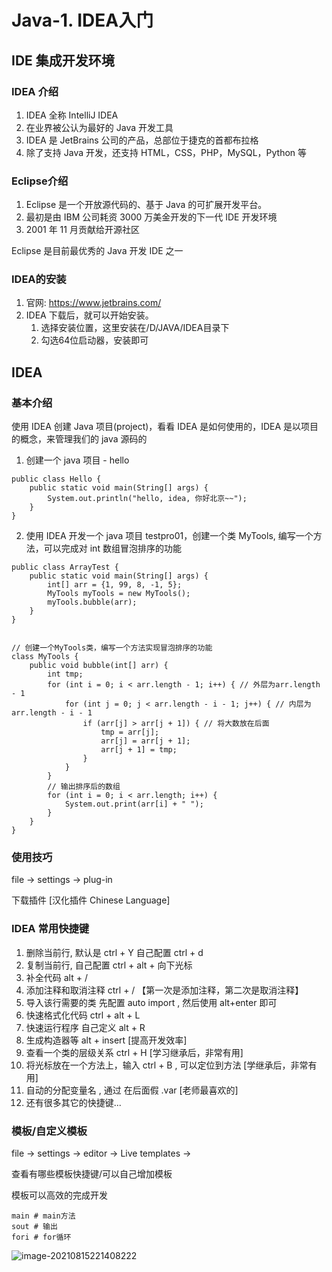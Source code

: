 # Java-1. IDEA入门

## IDE 集成开发环境

### IDEA 介绍

1.  IDEA 全称 IntelliJ IDEA
2.  在业界被公认为最好的 Java 开发工具
3.  IDEA 是 JetBrains 公司的产品，总部位于捷克的首都布拉格
4.  除了支持 Java 开发，还支持 HTML，CSS，PHP，MySQL，Python 等

### Eclipse介绍

1. Eclipse 是一个开放源代码的、基于 Java 的可扩展开发平台。
2. 最初是由 IBM 公司耗资 3000 万美金开发的下一代 IDE 开发环境
3. 2001 年 11 月贡献给开源社区

Eclipse 是目前最优秀的 Java 开发 IDE 之一

### IDEA的安装

1. 官网: https://www.jetbrains.com/
2. IDEA 下载后，就可以开始安装。
   1. 选择安装位置，这里安装在/D/JAVA/IDEA目录下
   2. 勾选64位启动器，安装即可

## IDEA

### 基本介绍

使用 IDEA 创建 Java 项目(project)，看看 IDEA 是如何使用的，IDEA 是以项目的概念，来管理我们的 java 源码的

1. 创建一个 java 项目 - hello

```
public class Hello {
	public static void main(String[] args) {
		System.out.println("hello, idea, 你好北京~~");
	}
}
```

2. 使用 IDEA 开发一个 java 项目 testpro01，创建一个类 MyTools, 编写一个方法，可以完成对 int 数组冒泡排序的功能

```
public class ArrayTest {
    public static void main(String[] args) {
        int[] arr = {1, 99, 8, -1, 5};
        MyTools myTools = new MyTools();
        myTools.bubble(arr);
    }
}


// 创建一个MyTools类，编写一个方法实现冒泡排序的功能
class MyTools {
    public void bubble(int[] arr) {
        int tmp;
        for (int i = 0; i < arr.length - 1; i++) { // 外层为arr.length - 1
            for (int j = 0; j < arr.length - i - 1; j++) { // 内层为arr.length - i - 1
                if (arr[j] > arr[j + 1]) { // 将大数放在后面
                    tmp = arr[j];
                    arr[j] = arr[j + 1];
                    arr[j + 1] = tmp;
                }
            }
        }
        // 输出排序后的数组
        for (int i = 0; i < arr.length; i++) {
            System.out.print(arr[i] + " ");
        }
    }
}
```



### 使用技巧

file -> settings -> plug-in

下载插件 [汉化插件 Chinese Language]

### IDEA 常用快捷键

1. 删除当前行, 默认是 ctrl + Y 自己配置 ctrl + d
2. 复制当前行, 自己配置 ctrl + alt + 向下光标
3. 补全代码 alt + /
4. 添加注释和取消注释 ctrl + / 【第一次是添加注释，第二次是取消注释】
5. 导入该行需要的类 先配置 auto import , 然后使用 alt+enter 即可
6. 快速格式化代码 ctrl + alt + L
7. 快速运行程序 自己定义 alt + R
8. 生成构造器等 alt + insert [提高开发效率]
9. 查看一个类的层级关系 ctrl + H [学习继承后，非常有用]
10. 将光标放在一个方法上，输入 ctrl + B , 可以定位到方法 [学继承后，非常有用]
11. 自动的分配变量名 , 通过 在后面假 .var [老师最喜欢的]
12. 还有很多其它的快捷键... 

### 模板/自定义模板

file -> settings -> editor -> Live templates -> 

查看有哪些模板快捷键/可以自己增加模板

模板可以高效的完成开发

```
main # main方法
sout # 输出
fori # for循环
```

![image-20210815221408222](https://gitee.com/luoxian1011/pictures/raw/master/image-20210815221408222.png)